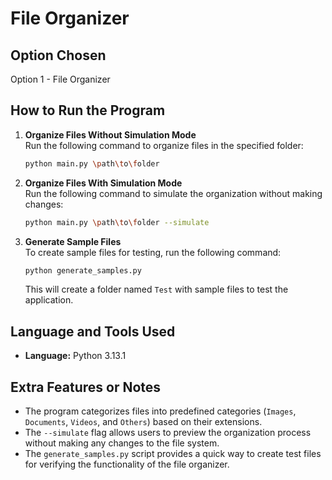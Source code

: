 # File Organizer

## Option Chosen
Option 1 - File Organizer

## How to Run the Program

1. **Organize Files Without Simulation Mode**  
   Run the following command to organize files in the specified folder:  
   ```bash
   python main.py \path\to\folder
   ```

2. **Organize Files With Simulation Mode**  
   Run the following command to simulate the organization without making changes:  
   ```bash
   python main.py \path\to\folder --simulate
   ```

3. **Generate Sample Files**  
   To create sample files for testing, run the following command:  
   ```bash
   python generate_samples.py
   ```

   This will create a folder named `Test` with sample files to test the application.

## Language and Tools Used
- **Language:** Python 3.13.1

## Extra Features or Notes
- The program categorizes files into predefined categories (`Images`, `Documents`, `Videos`, and `Others`) based on their extensions.
- The `--simulate` flag allows users to preview the organization process without making any changes to the file system.
- The `generate_samples.py` script provides a quick way to create test files for verifying the functionality of the file organizer.